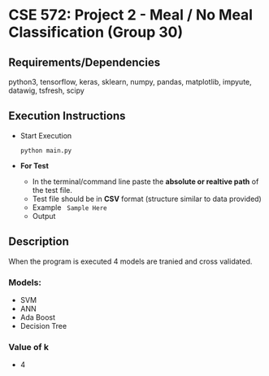 # CSE 572: Project 2 - Meal / No Meal Classification (Group 30)

## Requirements/Dependencies
python3, tensorflow, keras, sklearn, numpy, pandas, matplotlib, impyute, datawig, tsfresh, scipy

## Execution Instructions
* Start Execution

  ```python main.py```

* **For Test**
  * In the terminal/command line paste the **absolute or realtive path** of the test file.
  * Test file should be in **CSV** format (structure similar to data provided)
  * Example
    ``` Sample Here```
  * Output


## Description
When the program is executed 4 models are tranied and cross validated.

### Models:
  * SVM
  * ANN
  * Ada Boost
  * Decision Tree
  
### Value of k
  * 4

